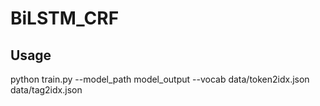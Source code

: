 # BiLSTM_CRF

## Usage
python train.py --model_path model_output --vocab data/token2idx.json data/tag2idx.json
